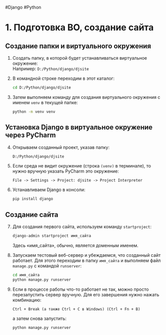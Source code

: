 #Django #Python

# 1. Подготовка ВО, создание сайта

## Создание папки и виртуального окружения

1. Создать папку, в которой будет устанавливаться виртуальное окружение:  
   Например: `D:/Python/django/djsite`

2. В командной строке переходим в этот каталог:
   ```bash
   cd D:/Python/django/djsite
   ```

3. Затем выполняем команду для создания виртуального окружения с именем `venv` в текущей папке:
   ```bash
   python -m venv venv
   ```

## Установка Django в виртуальное окружение через PyCharm

4. Открываем созданный проект, указав папку:
   ```bash
   D:/Python/django/djsite
   ```

5. Если среда не видит окружение (строка `(venv)` в терминале), то нужно вручную указать PyCharm это окружение:
   ```
   File -> Settings -> Project: djsite -> Project Interpreter
   ```

6. Устанавливаем Django в консоли:
   ```bash
   pip install django
   ```

## Создание сайта

7. Для создания первого сайта, используем команду `startproject`:
   ```bash
   django-admin startproject имя_сайта
   ```
   Здесь «имя_сайта», обычно, является доменным именем.

8. Запускаем тестовый веб-сервер и убеждаемся, что созданный сайт работает. Для этого переходим в папку `имя_сайта` и выполняем файл `manage.py` с командой `runserver`:
   ```bash
   cd имя_сайта
   python manage.py runserver
   ```

9. Если в процессе работы что-то работает не так, можно просто перезапустить сервер вручную. Для его завершения нужно нажать комбинацию:
   ```
   Ctrl + Break (а также Ctrl + C в Windows) (Ctrl + Fn + B)
   ```
   а затем снова запустить:
   ```bash
   python manage.py runserver
   ```
